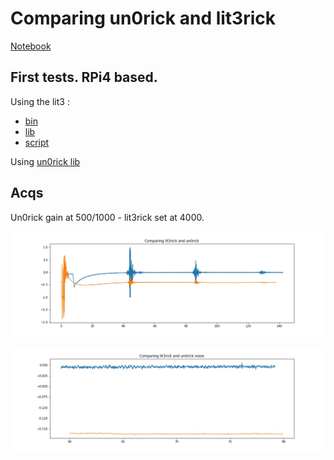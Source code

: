 # Comparing un0rick and lit3rick

[Notebook](/tests/20200710/20200710a.ipynb)

## First tests. RPi4 based.

Using the lit3 :

* [bin](/tests/20200710/lit3/ADC12bits.bin)
* [lib](/tests/20200710/lit3/py_fpga.py)
* [script](/tests/20200710/lit3/tst.py)

Using [un0rick lib](/tests/20200710/un0/pyUn0.py)

## Acqs

Un0rick gain at 500/1000 - lit3rick set at 4000.

![](/tests/20200710/comparing_signal.jpg)

![](/tests/20200710/noise.jpg)


